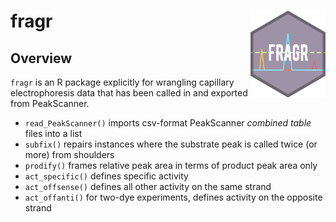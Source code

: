 
# fragr <img src='man/figures/logo.png' align="right" height="139" />

## Overview

`fragr` is an R package explicitly for wrangling capillary
electrophoresis data that has been called in and exported from
PeakScanner.

  - `read_PeakScanner()` imports csv-format PeakScanner *combined table*
    files into a list
  - `subfix()` repairs instances where the substrate peak is called
    twice (or more) from shoulders
  - `prodify()` frames relative peak area in terms of product peak area
    only
  - `act_specific()` defines specific activity
  - `act_offsense()` defines all other activity on the same strand
  - `act_offanti()` for two-dye experiments, defines activity on the
    opposite strand
